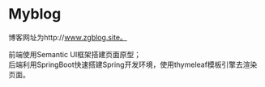 # Myblog

博客网址为http://www.zgblog.site。

前端使用Semantic UI框架搭建页面原型；  
后端利用SpringBoot快速搭建Spring开发环境，使用thymeleaf模板引擎去渲染页面。

